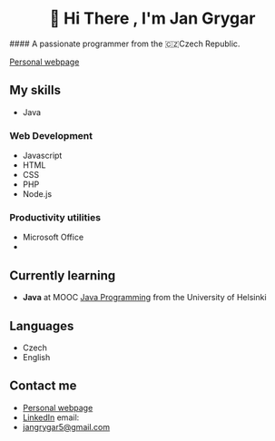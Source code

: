 <h1 align="center">👋 Hi There , I'm Jan Grygar</h1>
#### A passionate programmer from the 🇨🇿Czech Republic.

 [Personal webpage](https://ttles.eu/)

##  My skills
- Java
### Web Development
 - Javascript
 - HTML
 - CSS
 - PHP
 - Node.js
 
### Productivity utilities
-   Microsoft Office
- 
##  Currently learning
-   **Java** at MOOC [Java Programming](https://www.mooc.fi/en/) from the University of Helsinki

##  Languages
-   Czech
-   English

## Contact me

 - [Personal webpage](https://ttles.eu/)  <br>  
 - [LinkedIn](https://www.linkedin.com/in/jan-grygar/) email:   
 - jangrygar5@gmail.com
